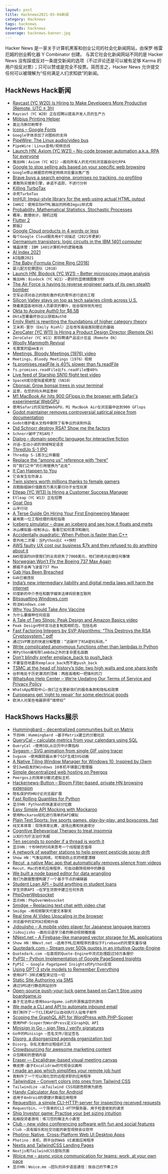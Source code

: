 ```yaml
---
layout: post
title: Hacknews2021-03-04新闻
category: Hacknews
tags: hacknews
keywords: hacknews
coverage: hacknews-banner.jpg
---
```


Hacker News 是一家关于计算机黑客和创业公司的社会化新闻网站，由保罗·格雷厄姆的创业孵化器 Y Combinator 创建。
与其它社会化新闻网站不同的是 Hacker News 没有踩或反对一条提交新闻的选项（不过评论还是可以被有足够 Karma 的用户投反对票）；只可以赞或是完全不投票。简而言之，Hacker News 允许提交任何可以被理解为“任何满足人们求知欲”的新闻。

## HackNews Hack新闻


- [Raycast (YC W20) Is Hiring to Make Developers More Productive (Remote, UTC ± 3h)](https://raycast.com/jobs)
- `Raycast（YC W20）正在招聘以提高开发人员的生产力`
- [Möbius Printing Helper](https://shreevatsa.net/mobius-print/)
- `莫比乌斯印刷帮手`
- [Icons – Google Fonts](https://fonts.google.com/icons)
- `Google字体添加了对图标的支持`
- [PipeWire: The Linux audio/video bus](https://lwn.net/SubscriberLink/847412/d7826b1353e33734)
- `PipeWire：Linux音频/视频总线`
- [Launch HN: Axiom (YC W21) – No-code browser automation a.k.a. RPA for everyone](item?id=26327717)
- `推出HN：Axiom（YC W21）–面向所有人的无代码浏览器自动化RPA`
- [Google to stop selling ads based on your specific web browsing](https://www.wsj.com/articles/google-to-stop-selling-ads-based-on-your-specific-web-browsing-11614780021)
- `Google停止根据您的特定网络浏览量出售广告`
- [Brave buys a search engine, promises no tracking, no profiling](https://www.theregister.com/2021/03/03/brave_buys_a_search_engine/)
- `勇敢购买搜索引擎，承诺不追踪，不进行分析`
- [Killing TurboTax](https://kunle.app/feb-2021-how-to-dismantle-turbotax.html)
- `杀死TurboTax`
- [ImHUI: Imgui-style library for the web using actual HTML output](https://games.greggman.com/game/imhui-first-thoughts/)
- `ImHUI：使用实际HTML输出的网络Imgui样式库`
- [Probability, Mathematical Statistics, Stochastic Processes](http://www.randomservices.org/random/)
- `概率，数理统计，随机过程`
- [Flutter 2](https://developers.googleblog.com/2021/03/announcing-flutter-2.html)
- `颤振2`
- [Google Cloud products in 4 words or less](https://cloud.google.com/blog/topics/developers-practitioners/back-popular-demand-google-cloud-products-4-words-or-less-2021-edition)
- `每个Google Cloud服务用4个词描述（2021年更新）`
- [Germanium transistors: logic circuits in the IBM 1401 computer](https://www.righto.com/2021/03/germanium-transistors-logic-circuits-in.html)
- `锗晶体管：IBM 1401计算机中的逻辑电路`
- [AI Index 2021](https://hai.stanford.edu/research/ai-index-2021)
- `AI指数2021`
- [The Baby-Formula Crime Ring (2018)](https://www.nytimes.com/interactive/2018/05/02/magazine/money-issue-baby-formula-crime-ring.html)
- `婴儿配方犯罪团伙（2018）`
- [Launch HN: Biodock (YC W21) – Better microscopy image analysis](item?id=26332585)
- `推出HN：Biodock（YC W21）–更好的显微镜图像分析`
- [The Air Force is having to reverse engineer parts of its own stealth bomber](https://www.thedrive.com/the-war-zone/39537/the-air-force-needs-to-reverse-engineer-parts-of-its-own-stealth-bomber)
- `空军必须对自己的隐形轰炸机的零件进行逆向工程`
- [Silicon Valley stays on top as tech salaries climb across U.S.](https://spectrum.ieee.org/view-from-the-valley/at-work/tech-careers/silicon-valley-stays-on-top-as-tech-salaries-climb-across-us)
- `随着美国各地科技人员薪资的攀升，硅谷保持领先地位`
- [Okta to Acquire Auth0 for $6.5B](https://www.cnbc.com/2021/03/03/okta-is-buying-security-rival-auth0-for-6point5-billion-stock-falls.html)
- `Okta签署最终协议以获取Auth0`
- [Emily Riehl is rewriting the foundations of higher category theory](https://www.quantamagazine.org/emily-riehl-conducts-the-mathematical-orchestra-from-the-middle-20200902/)
- `艾米莉·里尔（Emily Riehl）正在改写高级类别理论的基础`
- [ZeroCater (YC W11) Is Hiring a Product Design Director (Remote Ok)](https://zerocater.com/about/careers/?gh_jid=2895577)
- `ZeroCater（YC W11）即将聘请产品设计总监（Remote Ok）`
- [Woolly Mammoth Revival](https://reviverestore.org/projects/woolly-mammoth/)
- `毛茸茸的猛mm复兴`
- [Meetings, Bloody Meetings (1976) video](https://archive.org/details/meetingsbloodymeetings)
- `Meetings，Bloody Meetings（1976）视频`
- [fs.promises.readFile is 40% slower than fs.readFile](https://github.com/nodejs/node/issues/37583)
- `fs.promises.readFile比fs.readFile慢40％`
- [Live feed of Starship SN10 flight test video](https://twitter.com/SpaceX/status/1367250900041953280)
- `SpaceX成功登陆星舰原型（SN10）`
- [Cbonsai: Grow bonsai trees in your terminal](https://gitlab.com/jallbrit/cbonsai)
- `盆景，在您的码头种盆景树`
- [M1 MacBook Air hits 900 GFlops in the browser with Safari's experimental WebGPU](https://jott.live/markdown/m1_webgpu_perf)
- `使用Safari的实验性WebGPU，M1 MacBook Air在浏览器中达到900 GFlops`
- [Godot maintainer removes controversial satirical piece from documentation](https://github.com/godotengine/godot-docs/commit/b872229427dddb9b749f46af597e85e25cf2955a)
- `Godot维护者从文档中删除了有争议的讽刺作品`
- [Did Schnorr destroy RSA? Show me the factors](https://sweis.medium.com/did-schnorr-destroy-rsa-show-me-the-factors-dcb1bb980ab0)
- `Schnorr破坏了RSA吗？`
- [Dialog – domain-specific language for interactive fiction](https://www.linusakesson.net/dialog/index.php)
- `对话–互动小说的领域特定语言`
- [ThredUp S-1 IPO](https://www.sec.gov/Archives/edgar/data/1484778/000162828021003857/thredups-1.htm)
- `ThredUp S-1首次公开募股`
- [Replace the “among us” reference with “here”](https://github.com/rust-lang/rust-by-example/pull/1417)
- `将“我们之中”的引用替换为“此处”`
- [It Can Happen to You](https://www.mattkeeter.com/blog/2021-03-01-happen/)
- `它会发生在你身上`
- [Twin sisters worth millions thanks to female gamers](https://www.bbc.com/news/business-56261671)
- `双胞胎姐妹价值数百万美元要归功于女性玩家`
- [Etleap (YC W13) Is Hiring a Customer Success Manager](https://www.workatastartup.com/jobs/42334)
- `Etleap（YC W13）正在招聘`
- [Goat Ops](http://www.goatops.com/)
- `山羊行动`
- [A Terse Guide On Hiring Your First Engineering Manager](https://mikedebo.com/work/2021/03/02/terse-guide-on-hiring-an-engineering-manager/)
- `雇用第一位工程经理的简短指南`
- [Iceberg simulator – draw an iceberg and see how it floats and melts](https://engaging-data.com/iceberger-remixed/?h=)
- `冰山模拟器–绘制冰山，看看它如何漂浮和融化`
- [Accidentally quadratic: When Python is faster than C++](https://arxiv.org/abs/1911.12338)
- `意外地二次幂：当Python比C ++快时`
- [AWS faulty UX cost our business $7k and they refused to do anything about it](https://mikemorgenstern.medium.com/awss-faulty-ux-cost-our-business-7k-and-they-refused-to-do-anything-about-it-cd84759740ec)
- `AWS错误的UX使我们的业务损失了7000美元，他们拒绝对此做任何事情`
- [Norwegian Won’t Fly the Boeing 737 Max Again](https://simpleflying.com/norwegian-drops-737-max/)
- `挪威不会再飞波音737 Max`
- [Gab Has Been Breached](https://www.troyhunt.com/gab-has-been-breached/)
- `Gab已被违反`
- [India’s new intermediary liability and digital media laws will harm the internet](https://blog.mozilla.org/netpolicy/2021/03/02/indias-new-intermediary-liability-and-digital-media-regulations-will-harm-the-open-internet/)
- `印度新的中介责任和数字媒体法律将损害互联网`
- [Bitsquatting Windows.com](https://remyhax.xyz/posts/bitsquatting-windows/)
- `抢注Windows.com`
- [Why You Should Take Any Vaccine](https://zeynep.substack.com/p/why-you-should-take-any-vaccine)
- `为什么要接种任何疫苗`
- [A Tale of Two Slings: Peak Design and Amazon Basics video](https://www.youtube.com/watch?v=HbxWGjQ2szQ)
- `Peak Design呼吁亚马逊复制其相机包，包括名称`
- [Fast Factoring Integers by SVP Algorithms: “This Destroys the RSA Cryptosystem.” pdf](https://eprint.iacr.org/2021/232.pdf)
- `通过SVP算法的快速分解整数：“这破坏了RSA密码系统。” `
- [Write complicated anonymous functions other than lambdas in Python](https://github.com/hsfzxjy/lambdex)
- `用Python编写除lambda之外的复杂匿名函数`
- [Don’t blindly prefer emplace_back to push_back](https://quuxplusone.github.io/blog/2021/03/03/push-back-emplace-back/)
- `不要盲目地喜欢emplace_back而不是push_back`
- [TSMC at the head of history’s tide: two high walls and one sharp knife](https://docs.google.com/document/d/1RMr9lzlgrReruoosnoHLIZ0hHbqJT5Kq7hZmcG6_uqg/mobilebasic#heading=h.xehsiu9i1mw1)
- `台积电处于历史潮流的顶峰：两座高墙和一把锋利的刀`
- [WhatsApp Help Center – We’re Updating Our Terms of Service and Privacy Policy](https://faq.whatsapp.com/general/security-and-privacy/were-updating-our-terms-and-privacy-policy?lg=en&lc=US&eea=0)
- `WhatsApp帮助中心–我们正在更新我们的服务条款和隐私权政策`
- [Europeans get ‘right to repair’ for some electrical goods](https://www.independent.co.uk/life-style/gadgets-and-tech/eu-right-repair-technology-decade-b1809408.html)
- `欧洲人对某些电器获得“维修权”`


## HackShows Hacks展示

- [ Hummingbard – decentralized communities built on Matrix](https://hummingbard.com/hummingbard/introducing-hummingbard)
- `节目HN：Hummingbard –基于Matrix建立的分散社区`
- [ QueryCal – calculate metrics from your calendars using SQL](https://querycal.com)
- `QueryCal –使用SQL从日历中计算指标`
- [ Svgasm – SVG animation from single GIF using tracer](https://github.com/tomkwok/svgasm)
- `Svgasm –使用跟踪器从单个GIF生成SVG动画`
- [ A Native Tiling Window Manager for Windows 10, Inspired by I3wm](https://github.com/McYoloSwagHam/win3wm)
- `受I3wm启发的Windows 10本机平铺窗口管理器`
- [ Simple decentralized web hosting on Peergos](https://peergos.org/posts/p2p-web-hosting)
- `Peergos上的简单分散式虚拟主机`
- [ Hackernews-Button – Bloom Filter-based, private HN browsing extension](https://github.com/jstrieb/hackernews-button)
- `隐私保护的HN讨论浏览器扩展`
- [ Fast Rolling Quantiles for Python](https://github.com/marmarelis/rolling-quantiles)
- `显示HN：Python的快速滚动分位数`
- [ Easy Simple API Mocking with Mockaroo](https://github.com/subranag/mockaroo)
- `使用Mockaroo轻松进行简单的API模拟`
- [ Plain Text Sports: live sports games, play-by-play, and boxscores, fast](https://plaintextsports.com)
- `纯文本体育：现场体育比赛，逐场比赛和快速得分`
- [ Cognitive Behevarioal Therapy to treat insomnia](http://www.sleepedy.com)
- `认知行为疗法治疗失眠`
- [ Ten seconds to ponder if a thread is worth it](https://blog.jse.li/posts/ten-seconds/)
- `显示HN：十秒钟的时间来思考一个线程是否值得`
- [ A network of weather stations to help prevent pesticide spray drift](https://cotl.com.au/launch.html)
- `Show HN：气象站网络，可帮助防止农药喷雾漂移`
- [ Recut, a native Mac app that automatically removes silence from videos](https://getrecut.com/)
- `Recut，Mac的本机应用程序，可自动删除视频中的静音`
- [ We built a node based editor for data wrangling](https://webkid.io/blog/datablocks-node-based-editor-data-processing-visualization/)
- `我们为数据整理构建了一个基于节点的编辑器`
- [ Student Loan API – build anything in student loans](https://docs.payitoff.io/)
- `学生贷款API –在学生贷款中建立任何东西`
- [ PhpOverWebsocket](https://github.com/nemiah/phpOverWebsocket)
- `显示HN：PhpOverWebsocket`
- [ Smidge – Replacing text chat with video chat](https://smidge.app)
- `Smidge –用视频聊天代替文本聊天`
- [ Real time AI Video Upscaling in the browser](https://vectorly.io/)
- `浏览器中的实时AI视频升级`
- [ Jidoujisho – A mobile video player for Japanese language learners](https://github.com/lrorpilla/jidoujisho)
- `Jidoujisho –面向日语学习者的移动视频播放器`
- [ NNext.net – A Firebase-like managed vector storage for ML applications](item?id=26324850)
- `Show HN：NNext.net –适用于ML应用程序的类似于Firebase的托管矢量存储`
- [ Quotedark.com – Stream over 500k quotes in an intuitive Quote-Engine](https://quotedark.com)
- `Quotedark.com –在直观的Quote-Engine中流式处理超过50万条报价`
- [ PyPSI – Python Implementation of Google PageSpeed Insights](https://github.com/FirePing32/PyPSI)
- `PyPSI – Google PageSpeed Insights的Python实现`
- [ Using GPT-3 style models to Remember Everything](https://www.saveall.ai/event/hackernews202102)
- `使用GPT-3样式模型来记住一切`
- [ Static Site Authoring via SMS](https://phasedust.com/)
- `通过SMS进行静态网站创作`
- [ Open-source push-your-luck game based on Can't Stop using boardgame.io](https://chickenroll.fun)
- `基于无法停止使用boardgame.io的开源推运您的游戏`
- [ We made a CLI and API to automate inbound email](item?id=26331181)
- `我们制作了一个CLI和API以自动执行入站电子邮件`
- [ Scoping the GraphQL API for WordPress with PHP-Scoper](https://graphql-api.com/blog/graphql-api-for-wp-is-now-scoped-thanks-to-php-scoper/)
- `使用PHP-Scoper为WordPress定义GraphQL API`
- [ Minisign in Go – sign files / verify signatures](https://aead.dev/minisign)
- `Go中的Minisign –签名文件/验证签名`
- [ Disorg, a disorganized agenda organization tool](https://gitlab.com/lincolnauster/disorg)
- `Disorg，杂乱无章的议程组织工具`
- [ Crowdsourcing for awesome marketing content](https://themangojelly.com/business)
- `众包精彩的营销内容`
- [ Eraser — Excalidraw-based visual meeting canvas](https://www.tryeraser.com)
- `橡皮擦-基于Excalidraw的可视会议画布`
- [ I made an app which simplifies your remote job hunt](item?id=26327128)
- `我制作了一个可以简化您的远程求职的应用程序`
- [ Tailwindize – Convert colors into ones from Tailwind CSS](https://quoorex.com/tailwindize)
- `Tailwindize –从Tailwind CSS将颜色转换为颜色`
- [ Handy Calculator App for Android](https://play.google.com/store/apps/details?id=me.hysa.tagcalc)
- `适用于Android的便捷计算器应用程序`
- [ Requestbin, a simple CLI-HTTP-server for inspecting received requests](https://github.com/fiatjaf/requestbin)
- `Requestbin，一个简单的CLI-HTTP服务器，用于检查收到的请求`
- [ Ship Investor game: Practise your bet sizing intuition](https://static.loop54.com/ship-investor.html)
- `船舶投资者游戏：练习您的赌注大小直觉`
- [ Club – new video conferencing software with fun and social features](https://withlocals.club/)
- `Club –具有娱乐和社交功能的新型视频会议软件`
- [ Photino: Native, Cross-Platform Web UI Desktop Apps](https://www.tryphotino.io/)
- `Photino：本机，跨平台的Web UI桌面应用程序`
- [ Nextjs and TailwindCSS Landing Pages](https://next-tails.vercel.app/)
- `Nextjs和TailwindCSS登陆页面`
- [ Woice.me – async voice communication for teams: work, at your own pace](https://www.woice.me/)
- `显示HN：Woice.me –团队的异步语音通信：按自己的节奏工作`

